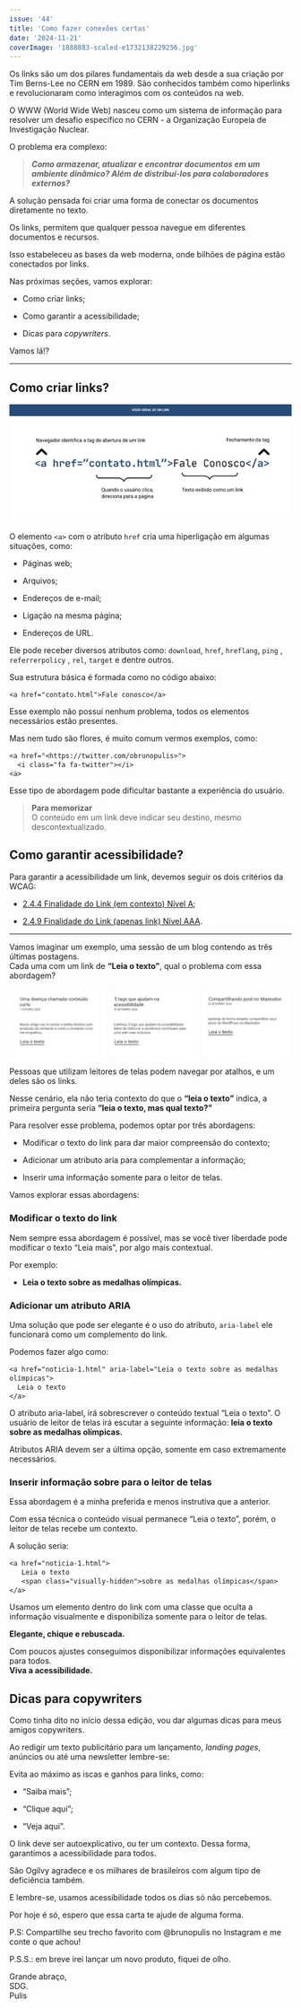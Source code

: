 ```yaml
---
issue: '44'
title: 'Como fazer conexões certas'
date: '2024-11-21'
coverImage: '1888883-scaled-e1732138229256.jpg'
---
```


Os links são um dos pilares fundamentais da web desde a sua criação por Tim Berns-Lee no CERN em 1989. São conhecidos também como hiperlinks e revolucionaram como interagimos com os conteúdos na web.

O WWW (World Wide Web) nasceu como um sistema de informação para resolver um desafio específico no CERN - a Organização Europeia de Investigação Nuclear.

O problema era complexo:

> _**Como armazenar, atualizar e encontrar documentos em um ambiente dinâmico? Além de distribuí-los para colaboradores externos?**_

A solução pensada foi criar uma forma de conectar os documentos diretamente no texto.

Os links, permitem que qualquer pessoa navegue em diferentes documentos e recursos.

Isso estabeleceu as bases da web moderna, onde bilhões de página estão conectados por links.

Nas próximas seções, vamos explorar:

- Como criar links;

- Como garantir a acessibilidade;

- Dicas para _copywriters_.

Vamos lá!?

---

## Como criar links?

![A imagem ilustra os elementos-chave de uma tag de link HTML: o atributo "href" que contém o endereço do link, e o texto entre as tags <a> que é exibido ao usuário. Ela apresenta de forma visual como o navegador identifica e exibe a informação de um link.](images/overview-link.png)

O elemento `<a>` com o atributo `href` cria uma hiperligação em algumas situações, como:

- Páginas web;

- Arquivos;

- Endereços de e-mail;

- Ligação na mesma página;

- Endereços de URL.

Ele pode receber diversos atributos como: `download`, `href`, `hreflang`, `ping` , `referrerpolicy` , `rel`, `target` e dentre outros.

Sua estrutura básica é formada como no código abaixo:

```markup
<a href="contato.html">Fale conosco</a>
```

Esse exemplo não possui nenhum problema, todos os elementos necessários estão presentes.

Mas nem tudo são flores, é muito comum vermos exemplos, como:

```markup
<a href="<https://twitter.com/obrunopulis>">
  <i class="fa fa-twitter"></i>
<a>
```

Esse tipo de abordagem pode dificultar bastante a experiência do usuário.

> **Para memorizar**  
> O conteúdo em um link deve indicar seu destino, mesmo descontextualizado.

## Como garantir acessibilidade?

Para garantir a acessibilidade um link, devemos seguir os dois critérios da WCAG:

- [2.4.4 Finalidade do Link (em contexto) Nível A](https://www.w3.org/TR/WCAG21/#link-purpose-in-context);

- [2.4.9 Finalidade do Link (apenas link) Nível AAA](https://www.w3.org/WAI/WCAG22/Understanding/link-purpose-link-only).

---

Vamos imaginar um exemplo, uma sessão de um blog contendo as três últimas postagens.  
Cada uma com um link de **“Leia o texto”**, qual o problema com essa abordagem?

![](images/blog-1024x251.png)

Pessoas que utilizam leitores de telas podem navegar por atalhos, e um deles são os links.

Nesse cenário, ela não teria contexto do que o **“leia o texto”** indica, a primeira pergunta seria **“leia o texto, mas qual texto?”**

Para resolver esse problema, podemos optar por três abordagens:

- Modificar o texto do link para dar maior compreensão do contexto;

- Adicionar um atributo aria para complementar a informação;

- Inserir uma informação somente para o leitor de telas.

Vamos explorar essas abordagens:

### Modificar o texto do link

Nem sempre essa abordagem é possível, mas se você tiver liberdade pode modificar o texto “Leia mais”, por algo mais contextual.

Por exemplo:

- **Leia o texto sobre as medalhas olímpicas.**

### Adicionar um atributo ARIA

Uma solução que pode ser elegante é o uso do atributo, `aria-label` ele funcionará como um complemento do link.

Podemos fazer algo como:

```markup
<a href="noticia-1.html" aria-label="Leia o texto sobre as medalhas olímpicas">
  Leia o texto
</a>
```

O atributo aria-label, irá sobrescrever o conteúdo textual “Leia o texto”. O usuário de leitor de telas irá escutar a seguinte informação: **leia o texto sobre as medalhas olímpicas.**

Atributos ARIA devem ser a última opção, somente em caso extremamente necessários.

### Inserir informação sobre para o leitor de telas

Essa abordagem é a minha preferida e menos instrutiva que a anterior.

Com essa técnica o conteúdo visual permanece “Leia o texto”, porém, o leitor de telas recebe um contexto.

A solução seria:

```markup
<a href="noticia-1.html">
   Leia o texto
   <span class="visually-hidden">sobre as medalhas olímpicas</span>
</a>
```

Usamos um elemento <span> dentro do link com uma classe que oculta a informação visualmente e disponibiliza somente para o leitor de telas.

**Elegante, chique e rebuscada.**

Com poucos ajustes conseguimos disponibilizar informações equivalentes para todos.  
**Viva a acessibilidade.**

## Dicas para copywriters

Como tinha dito no início dessa edição, vou dar algumas dicas para meus amigos copywriters.

Ao redigir um texto publicitário para um lançamento, _landing pages_, anúncios ou até uma newsletter lembre-se:

Evita ao máximo as iscas e ganhos para links, como:

- “Saiba mais”;

- “Clique aqui”;

- “Veja aqui”.

O link deve ser autoexplicativo, ou ter um contexto. Dessa forma, garantimos a acessibilidade para todos.

São Ogilvy agradece e os milhares de brasileiros com algum tipo de deficiência também.

E lembre-se, usamos acessibilidade todos os dias só não percebemos.

Por hoje é só, espero que essa carta te ajude de alguma forma.

P.S: Compartilhe seu trecho favorito com @brunopulis no Instagram e me conte o que achou!

P.S.S.: em breve irei lançar um novo produto, fiquei de olho.

Grande abraço,  
SDG.  
Pulis
